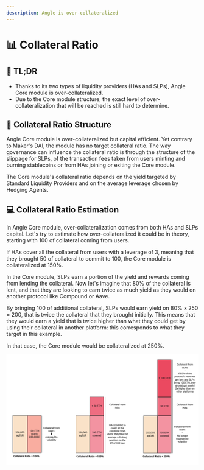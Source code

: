 ```yaml
---
description: Angle is over-collateralized
---
```


# 📊 Collateral Ratio

## 🔎 TL;DR

* Thanks to its two types of liquidity providers (HAs and SLPs), Angle Core module is over-collateralized.
* Due to the Core module structure, the exact level of over-collateralization that will be reached is still hard to determine.

## 📐 Collateral Ratio Structure

Angle Core module is over-collateralized but capital efficient. Yet contrary to Maker's DAI, the module has no target collateral ratio. The way governance can influence the collateral ratio is through the structure of the slippage for SLPs, of the transaction fees taken from users minting and burning stablecoins or from HAs joining or exiting the Core module.

The Core module's collateral ratio depends on the yield targeted by Standard Liquidity Providers and on the average leverage chosen by Hedging Agents.

## 💻 Collateral Ratio Estimation

In Angle Core module, over-collateralization comes from both HAs and SLPs capital. Let's try to estimate how over-collateralized it could be in theory, starting with 100 of collateral coming from users.

If HAs cover all the collateral from users with a leverage of 3, meaning that they brought 50 of collateral to commit to 100, the Core module is collateralized at 150%.

In the Core module, SLPs earn a portion of the yield and rewards coming from lending the collateral. Now let's imagine that 80% of the collateral is lent, and that they are looking to earn twice as much yield as they would on another protocol like Compound or Aave.

By bringing 100 of additional collateral, SLPs would earn yield on 80% x 250 = 200, that is twice the collateral that they brought initially. This means that they would earn a yield that is twice higher than what they could get by using their collateral in another platform: this corresponds to what they target in this example.

In that case, the Core module would be collateralized at 250%.

![Collateral Ratio Estimation](../../.gitbook/assets/collatratio.jpg)
